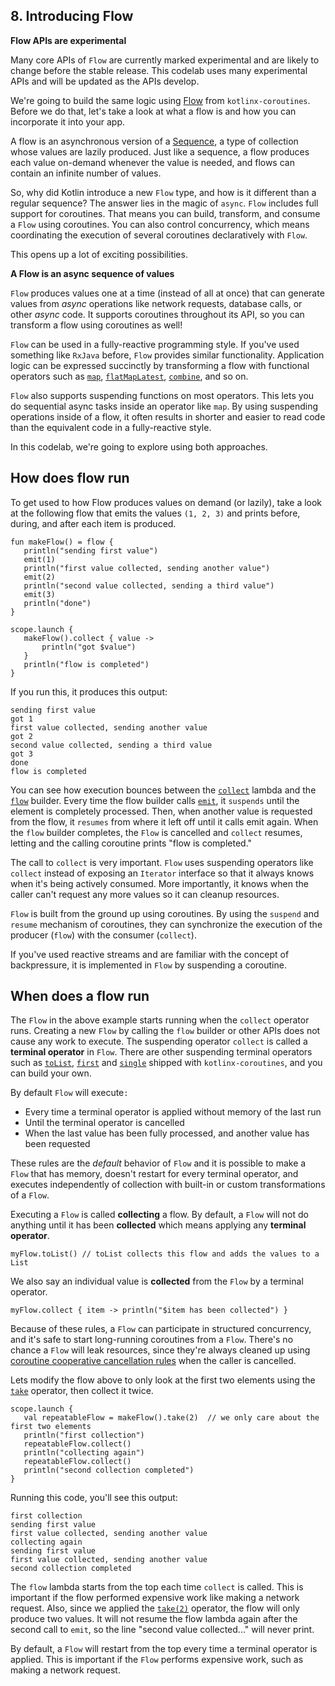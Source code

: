## 8. Introducing Flow

**Flow APIs are experimental**

Many core APIs of `Flow` are currently marked experimental and are likely to change before the stable release. This codelab uses many experimental APIs and will be updated as the APIs develop.

We're going to build the same logic using [Flow](https://kotlinlang.org/docs/reference/coroutines/flow.html) from `kotlinx-coroutines`. Before we do that, let's take a look at what a flow is and how you can incorporate it into your app.

A flow is an asynchronous version of a [Sequence](https://kotlinlang.org/docs/reference/sequences.html), a type of collection whose values are lazily produced. Just like a sequence, a flow produces each value on-demand whenever the value is needed, and flows can contain an infinite number of values.

So, why did Kotlin introduce a new `Flow` type, and how is it different than a regular sequence? The answer lies in the magic of `async`. `Flow` includes full support for coroutines. That means you can build, transform, and consume a `Flow` using coroutines. You can also control concurrency, which means coordinating the execution of several coroutines declaratively with `Flow`.

This opens up a lot of exciting possibilities.

**A Flow is an async sequence of values**

`Flow` produces values one at a time (instead of all at once) that can generate values from *async* operations like network requests, database calls, or other *async* code. It supports coroutines throughout its API, so you can transform a flow using coroutines as well!

`Flow` can be used in a fully-reactive programming style. If you've used something like `RxJava` before, `Flow` provides similar functionality. Application logic can be expressed succinctly by transforming a flow with functional operators such as [`map`](https://kotlin.github.io/kotlinx.coroutines/kotlinx-coroutines-core/kotlinx.coroutines.flow/map.html), [`flatMapLatest`](https://kotlinlang.org/docs/reference/coroutines/flow.html#flatmaplatest), [`combine`](https://kotlinlang.org/docs/reference/coroutines/flow.html#combine), and so on.

`Flow` also supports suspending functions on most operators. This lets you do sequential async tasks inside an operator like `map`. By using suspending operations inside of a flow, it often results in shorter and easier to read code than the equivalent code in a fully-reactive style.

In this codelab, we're going to explore using both approaches.

## **How does flow run**

To get used to how Flow produces values on demand (or lazily), take a look at the following flow that emits the values `(1, 2, 3)` and prints before, during, and after each item is produced.

```
fun makeFlow() = flow {
   println("sending first value")
   emit(1)
   println("first value collected, sending another value")
   emit(2)
   println("second value collected, sending a third value")
   emit(3)
   println("done")
}

scope.launch {
   makeFlow().collect { value ->
       println("got $value")
   }
   println("flow is completed")
}
```

If you run this, it produces this output:

```
sending first value
got 1
first value collected, sending another value
got 2
second value collected, sending a third value
got 3
done
flow is completed
```

You can see how execution bounces between the [`collect`](https://kotlin.github.io/kotlinx.coroutines/kotlinx-coroutines-core/kotlinx.coroutines.flow/collect.html) lambda and the [`flow`](https://kotlin.github.io/kotlinx.coroutines/kotlinx-coroutines-core/kotlinx.coroutines.flow/flow.html) builder. Every time the flow builder calls [`emit`](https://kotlin.github.io/kotlinx.coroutines/kotlinx-coroutines-core/kotlinx.coroutines.flow/-flow-collector/emit.html), it `suspends` until the element is completely processed. Then, when another value is requested from the flow, it `resumes` from where it left off until it calls emit again. When the `flow` builder completes, the `Flow` is cancelled and `collect` resumes, letting and the calling coroutine prints "flow is completed."

The call to `collect` is very important. `Flow` uses suspending operators like `collect` instead of exposing an `Iterator` interface so that it always knows when it's being actively consumed. More importantly, it knows when the caller can't request any more values so it can cleanup resources.

`Flow` is built from the ground up using coroutines. By using the `suspend` and `resume` mechanism of coroutines, they can synchronize the execution of the producer (`flow`) with the consumer (`collect`).

If you've used reactive streams and are familiar with the concept of backpressure, it is implemented in `Flow` by suspending a coroutine.

## **When does a flow run**

The `Flow` in the above example starts running when the `collect` operator runs. Creating a new `Flow` by calling the `flow` builder or other APIs does not cause any work to execute. The suspending operator `collect` is called a **terminal operator** in `Flow`. There are other suspending terminal operators such as [`toList`](https://kotlin.github.io/kotlinx.coroutines/kotlinx-coroutines-core/kotlinx.coroutines.flow/to-list.html), [`first`](https://kotlin.github.io/kotlinx.coroutines/kotlinx-coroutines-core/kotlinx.coroutines.flow/first.html) and [`single`](https://kotlin.github.io/kotlinx.coroutines/kotlinx-coroutines-core/kotlinx.coroutines.flow/single.html) shipped with `kotlinx-coroutines`, and you can build your own.

By default `Flow` will execute`:`

- Every time a terminal operator is applied without memory of the last run
- Until the terminal operator is cancelled
- When the last value has been fully processed, and another value has been requested

These rules are the *default* behavior of `Flow` and it is possible to make a `Flow` that has memory, doesn't restart for every terminal operator, and executes independently of collection with built-in or custom transformations of a `Flow`.

Executing a `Flow` is called **collecting** a flow. By default, a `Flow` will not do anything until it has been **collected** which means applying any **terminal operator**.

```
myFlow.toList() // toList collects this flow and adds the values to a List
```

We also say an individual value is **collected** from the `Flow` by a terminal operator.

```
myFlow.collect { item -> println("$item has been collected") }
```

Because of these rules, a `Flow` can participate in structured concurrency, and it's safe to start long-running coroutines from a `Flow`. There's no chance a `Flow` will leak resources, since they're always cleaned up using [coroutine cooperative cancellation rules](https://kotlinlang.org/docs/reference/coroutines/cancellation-and-timeouts.html#cancellation-is-cooperative) when the caller is cancelled.

Lets modify the flow above to only look at the first two elements using the [`take`](https://kotlin.github.io/kotlinx.coroutines/kotlinx-coroutines-core/kotlinx.coroutines.flow/take.html) operator, then collect it twice.

```
scope.launch {
   val repeatableFlow = makeFlow().take(2)  // we only care about the first two elements
   println("first collection")
   repeatableFlow.collect()
   println("collecting again")
   repeatableFlow.collect()
   println("second collection completed")
}
```

Running this code, you'll see this output:

```
first collection
sending first value
first value collected, sending another value
collecting again
sending first value
first value collected, sending another value
second collection completed
```

The `flow` lambda starts from the top each time `collect` is called. This is important if the flow performed expensive work like making a network request. Also, since we applied the [`take(2)`](https://kotlin.github.io/kotlinx.coroutines/kotlinx-coroutines-core/kotlinx.coroutines.flow/take.html) operator, the flow will only produce two values. It will not resume the flow lambda again after the second call to `emit`, so the line "second value collected..." will never print.

By default, a `Flow` will restart from the top every time a terminal operator is applied. This is important if the `Flow` performs expensive work, such as making a network request.